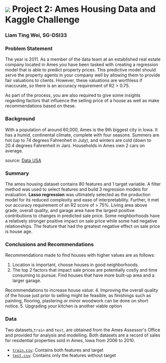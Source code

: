 # ![](https://ga-dash.s3.amazonaws.com/production/assets/logo-9f88ae6c9c3871690e33280fcf557f33.png) Project 2: Ames Housing Data and Kaggle Challenge

### Liam Ting Wei, SG-DSI33

### Problem Statement
The year is 2011. As a member of the data team at an established real estate company located in Ames you have been tasked with creating a regression model that is able to predict property prices. This predictive model should serve the property agents in your company well by allowing them to provide fair valuations to clients. However, these valuations are worthless if inaccurate, so there is an accuracy requirement of R2 > 0.75.

As part of the process, you are also required to give some insights regarding factors that influence the selling price of a house as well as make recommendations based on these. 

### Background
With a population of around 60,000, Ames is the 9th biggest city in Iowa. It has a humid, continental climate, complete with four seasons. Summers are hot (up to 74 degrees Fahrenheit in July), and winters are cold (down to 20.4 degrees Fahrenheit in Jan). Households in Ames own 2 cars on average. 

source: [Data USA](https://datausa.io/profile/geo/ames-ia/)

### Summary
The ames housing dataset contains 80 features and 1 target variable. A filter method was used to select features and build 3 regression models for evaluation. **Lasso regression** was ultimately selected as the production model for its reduced complexity and ease of interpretability. Further, it met our accuracy requirement of an R2 score of > 75%.
Living area above grade, overall quality, and garage area have the largest positive contributions to changes in predicted sale price. Some neighborhoods have a relatively stronger positive impact on sale price while some had negative relationships. The feature that had the greatest negative effect on sale price is house age.

### Conclusions and Recommendations

Recommendations made to find houses with higher values are as follows:
1. Location is important, choose houses in good neighborhoods.
2. The top 2 factors that impact sale prices are potentially costly and time consuming to pursue. Find houses that have more built-up area and a larger garage.

Recommendations to increase house value:
4. Improving the overall quality of the house just prior to selling might be feasible, as finishings such as painting, flooring, plastering or minor woodwork can be done on short notice.
5. Upgrading your kitchen is another viable option

### Data
Two datasets,`train` and `test`, are obtained from the Ames Assessor's Office and provided for analysis and modelling. Both datasets are a record of sales for residential properties sold in Ames, Iowa from 2006 to 2010.
* [`train.csv`](./data/train.csv): Contains both features and target
* [`test.csv`](./data/test.csv): Contains only the features without target

